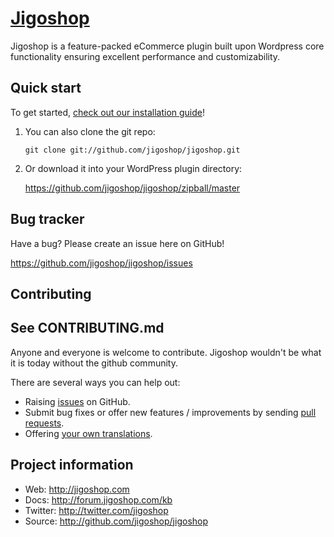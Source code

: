 [Jigoshop](http://jigoshop.com)
=================
Jigoshop is a feature-packed eCommerce plugin built upon Wordpress core functionality ensuring excellent performance and customizability.

Quick start
-----------

To get started, [check out our installation guide](http://forum.jigoshop.com/kb/getting-started/installation)!

1. You can also clone the git repo:

	```
	git clone git://github.com/jigoshop/jigoshop.git
	```

2. Or download it into your WordPress plugin directory:

	https://github.com/jigoshop/jigoshop/zipball/master

Bug tracker
-----------

Have a bug? Please create an issue here on GitHub!

https://github.com/jigoshop/jigoshop/issues

Contributing
------------
See CONTRIBUTING.md
------------

Anyone and everyone is welcome to contribute. Jigoshop wouldn't be what it is today without the github community.

There are several ways you can help out:

* Raising [issues](https://github.com/jigoshop/jigoshop/issues) on GitHub.
* Submit bug fixes or offer new features / improvements by sending [pull requests](http://help.github.com/send-pull-requests/).
* Offering [your own translations](http://forum.jigoshop.com/kb/shortcodes/languages).

Project information
-------------------

* Web: http://jigoshop.com
* Docs: http://forum.jigoshop.com/kb
* Twitter: http://twitter.com/jigoshop
* Source: http://github.com/jigoshop/jigoshop